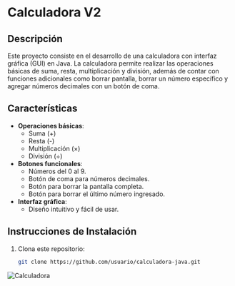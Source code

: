 # Calculadora V2

## Descripción
Este proyecto consiste en el desarrollo de una calculadora con interfaz gráfica (GUI) en Java. La calculadora permite realizar las operaciones básicas de suma, resta, multiplicación y división, además de contar con funciones adicionales como borrar pantalla, borrar un número específico y agregar números decimales con un botón de coma.

## Características
- **Operaciones básicas**: 
  - Suma (+)
  - Resta (-)
  - Multiplicación (×)
  - División (÷)
- **Botones funcionales**:
  - Números del 0 al 9.
  - Botón de coma para números decimales.
  - Botón para borrar la pantalla completa.
  - Botón para borrar el último número ingresado.
- **Interfaz gráfica**:
  - Diseño intuitivo y fácil de usar.

## Instrucciones de Instalación
1. Clona este repositorio:
   ```bash
   git clone https://github.com/usuario/calculadora-java.git
![Calculadora](fotoCalculadora.png)
